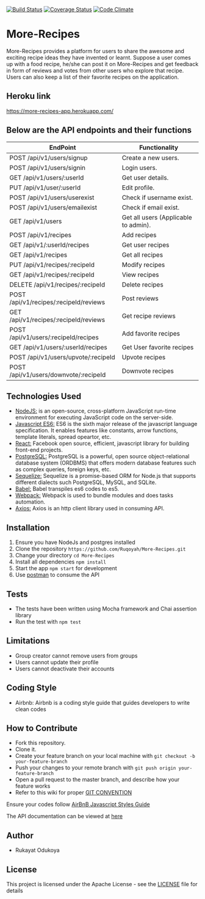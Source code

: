 [![Build Status](https://travis-ci.org/Ruqoyah/More-Recipes.svg?branch=feature%2F152323735%2Fimplement-upload-picture)](https://travis-ci.org/Ruqoyah/More-Recipes)
[![Coverage Status](https://coveralls.io/repos/github/Ruqoyah/More-Recipes/badge.svg?branch=feature%2F152323735%2Fimplement-upload-picture)](https://coveralls.io/github/Ruqoyah/More-Recipes?branch=feature%2F152323735%2Fimplement-upload-picture)
[![Code Climate](https://codeclimate.com/github/codeclimate/codeclimate/badges/gpa.svg)](https://codeclimate.com/github/codeclimate/codeclimate)

# More-Recipes
More-Recipes provides a platform for users to share the awesome and exciting  recipe ideas they have invented or learnt.  Suppose a user comes up with a food recipe,  he/she can post it on More-Recipes and  get feedback in form of reviews and votes from other users who explore that recipe. Users can also keep a list of their favorite recipes on the application.

## Heroku link
https://more-recipes-app.herokuapp.com/


## Below are the API endpoints and their functions
EndPoint                               |   Functionality
---------------------------------------|------------------------
POST /api/v1/users/signup              |   Create a new users.
POST /api/v1/users/signin              |   Login users.            
GET /api/v1/users/:userId              |   Get user details.
PUT /api/v1/user/:userId               |   Edit profile.
POST /api/v1/users/userexist           |   Check if username exist.
POST /api/v1/users/emailexist          |   Check if email exist.
GET /api/v1/users                      |   Get all users (Applicable to admin).
POST /api/v1/recipes                   |   Add recipes
GET /api/v1/:userId/recipes            |   Get user recipes
GET /api/v1/recipes                    |   Get all recipes
PUT /api/v1/recipes/:recipeId          |   Modify recipes
GET /api/v1/recipes/:recipeId          |   View recipes
DELETE /api/v1/recipes/:recipeId       |   Delete recipes
POST /api/v1/recipes/:recipeId/reviews |   Post reviews
GET /api/v1/recipes/:recipeId/reviews  |   Get recipe reviews
POST /api/v1/users/:recipeId/recipes   |   Add favorite recipes
GET /api/v1/users/:userId/recipes      |   Get User favorite recipes
POST /api/v1/users/upvote/:recipeId    |   Upvote recipes
POST /api/v1/users/downvote/:recipeId  |   Downvote recipes


## Technologies Used
* [NodeJS:](https://nodejs.org/en/) is an open-source, cross-platform JavaScript run-time environment for executing JavaScript code on the server-side.
* [Javascript ES6:](https://en.wikipedia.org/wiki/ECMAScript) ES6 is the sixth major release of the javascript language specification. It enables features like constants, arrow functions, template literals, spread opeartor, etc.
* [React:](https://facebook.github.io/react/tutorial/tutorial.html) Facebook open source, efficient, javascript library for building front-end projects.
* [PostgreSQL:](https://www.postgresql.org/) PostgreSQL is a powerful, open source object-relational database system (ORDBMS) that offers modern database features such as complex queries, foreign keys, etc.
* [Sequelize:](http://docs.sequelizejs.com/) Sequelize is a promise-based ORM for Node.js that supports different dialects such PostgreSQL, MySQL, and SQLite.
* [Babel:](https://babeljs.io/)  Babel transpiles es6 codes to es5.
* [Webpack:](https://webpack.github.io/docs/what-is-webpack.html) Webpack is used to bundle modules and does tasks automation.
* [Axios:](https://www.npmjs.com/package/axios) Axios is an http client library used in consuming API.


## Installation
1.  Ensure you have NodeJs and postgres installed
2.  Clone the repository `https://github.com/Ruqoyah/More-Recipes.git`
3.  Change your directory `cd More-Recipes`
4.  Install all dependencies `npm install`
5.  Start the app `npm start` for development 
6.  Use [postman](https://www.getpostman.com/) to consume the API


## Tests
*  The tests have been written using Mocha framework and Chai assertion library
*  Run the test with `npm test`


## Limitations
- Group creator cannot remove users from groups
- Users cannot update their profile
- Users cannot deactivate their accounts


## Coding Style
- Airbnb: Airbnb is a coding style guide that guides developers to write clean codes


## How to Contribute
- Fork this repository.
- Clone it.
- Create your feature branch on your local machine with ```git checkout -b your-feature-branch```
- Push your changes to your remote branch with ```git push origin your-feature-branch```
- Open a pull request to the master branch, and describe how your feature works
- Refer to this wiki for proper <a href="https://github.com/Ruqoyah/More-Recipes/wiki">GIT CONVENTION</a>

Ensure your codes follow <a href="https://github.com/airbnb/javascript">AirBnB Javascript Styles Guide</a>

The API documentation can be viewed at <a href="http://more-recipes.getforge.io/" target="_blank">here</a>

## Author
-  Rukayat Odukoya

## License
This project is licensed under the Apache License - see the [LICENSE](LICENSE) file for details
